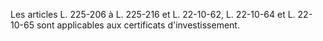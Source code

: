 Les articles L. 225-206 à L. 225-216 et L. 22-10-62, L. 22-10-64 et L. 22-10-65 sont applicables aux certificats d'investissement.

